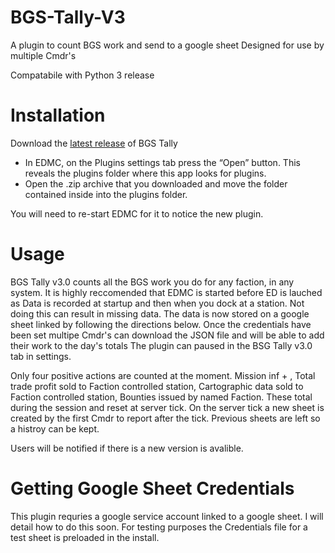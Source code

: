# BGS-Tally-V3
A plugin to count BGS work and send to a google sheet
Designed for use by multiple Cmdr's

Compatabile with Python 3 release

# Installation
Download the [latest release](https://github.com/tezw21/BGS-Tally-V3/releases/tag/3.0) of BGS Tally
 - In EDMC, on the Plugins settings tab press the “Open” button. This reveals the plugins folder where this app looks for plugins.
 - Open the .zip archive that you downloaded and move the folder contained inside into the plugins folder.

You will need to re-start EDMC for it to notice the new plugin.

# Usage
BGS Tally v3.0 counts all the BGS work you do for any faction, in any system.
It is highly reccomended that EDMC is started before ED is lauched as Data is recorded at startup and then when you dock at a station. Not doing this can result in missing data.
The data is now stored on a google sheet linked by following the directions below.
Once the credentials have been set multipe Cmdr's can download the JSON file and will be able to add their work to the day's totals
The plugin can paused in the BSG Tally v3.0 tab in settings.

Only four positive actions are counted at the moment. Mission inf + , Total trade profit sold to Faction controlled station, Cartographic data sold to Faction controlled station, Bounties issued by named Faction. These total during the session and reset at server tick.
On the server tick a new sheet is created by the first Cmdr to report after the tick. Previous sheets are left so a histroy can be kept. 

Users will be notified if there is a new version is avalible.

# Getting Google Sheet Credentials
This plugin requries a google service account linked to a google sheet.
I will detail how to do this soon.
For testing purposes the Credentials file for a test sheet is preloaded in the install.
